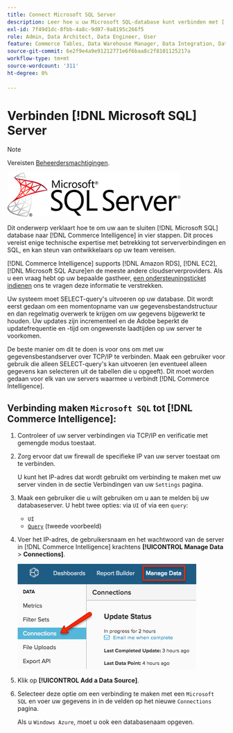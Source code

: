 ```yaml
---
title: Connect Microsoft SQL Server
description: Leer hoe u uw Microsoft SQL-database kunt verbinden met [!DNL Commerce Intelligence] in vier stappen.
exl-id: 7f49d1dc-8fbb-4a8c-9d07-9a8195c266f5
role: Admin, Data Architect, Data Engineer, User
feature: Commerce Tables, Data Warehouse Manager, Data Integration, Data Import/Export, SQL Report Builder
source-git-commit: 6e2f9e4a9e91212771e6f6baa8c2f8101125217a
workflow-type: tm+mt
source-wordcount: '311'
ht-degree: 0%

---
```


# Verbinden [!DNL Microsoft SQL] Server

>[!NOTE]
>
>Vereisten [Beheerdersmachtigingen](../../../administrator/user-management/user-management.md).

![](../../../assets/MicrosoftSQLServer-logo.png)

Dit onderwerp verklaart hoe te om uw aan te sluiten [!DNL Microsoft SQL] database naar [!DNL Commerce Intelligence] in vier stappen. Dit proces vereist enige technische expertise met betrekking tot serververbindingen en SQL, en kan steun van ontwikkelaars op uw team vereisen.

[!DNL Commerce Intelligence] supports [!DNL Amazon RDS], [!DNL EC2], [!DNL Microsoft SQL Azure]en de meeste andere cloudserverproviders. Als u een vraag hebt op uw bepaalde gastheer, [een ondersteuningsticket indienen](https://experienceleague.adobe.com/docs/commerce-knowledge-base/kb/troubleshooting/miscellaneous/mbi-service-policies.html) ons te vragen deze informatie te verstrekken.

Uw systeem moet SELECT-query&#39;s uitvoeren op uw database. Dit wordt eerst gedaan om een momentopname van uw gegevensbestandstructuur en dan regelmatig overwerk te krijgen om uw gegevens bijgewerkt te houden. Uw updates zijn incrementeel en de Adobe beperkt de updatefrequentie en -tijd om ongewenste laadtijden op uw server te voorkomen.

De beste manier om dit te doen is voor ons om met uw gegevensbestandserver over TCP/IP te verbinden. Maak een gebruiker voor gebruik die alleen SELECT-query&#39;s kan uitvoeren (en eventueel alleen gegevens kan selecteren uit de tabellen die u opgeeft). Dit moet worden gedaan voor elk van uw servers waarmee u verbindt [!DNL Commerce Intelligence].

## Verbinding maken `Microsoft SQL` tot [!DNL Commerce Intelligence]:

1. Controleer of uw server verbindingen via TCP/IP en verificatie met gemengde modus toestaat.

1. Zorg ervoor dat uw firewall de specifieke IP van uw server toestaat om te verbinden.

   U kunt het IP-adres dat wordt gebruikt om verbinding te maken met uw server vinden in de sectie Verbindingen van uw `Settings` pagina.

1. Maak een gebruiker die u wilt gebruiken om u aan te melden bij uw databaseserver. U hebt twee opties: via `UI` of via een `query`:
   * `UI`
   * [`Query`](http://sqlserverplanet.com/security/add-user) (tweede voorbeeld)

1. Voer het IP-adres, de gebruikersnaam en het wachtwoord van de server in [!DNL Commerce Intelligence] krachtens **[!UICONTROL Manage Data** > **Connections]**.

   ![](../../../assets/manage-data-connections.png)

1. Klik op **[!UICONTROL Add a Data Source]**.

1. Selecteer deze optie om een verbinding te maken met een `Microsoft SQL` en voer uw gegevens in in de velden op het nieuwe `Connections` pagina.

   Als u `Windows Azure`, moet u ook een databasenaam opgeven.
